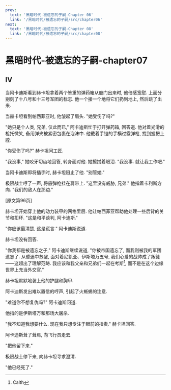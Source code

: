 ```yaml
---
prev:
  text: '黑暗时代-被遗忘的子嗣-Chapter 06'
  link: '/黑暗时代/被遗忘的子嗣/src/chapter06'
next:
  text: '黑暗时代-被遗忘的子嗣-Chapter 08'
  link: '/黑暗时代/被遗忘的子嗣/src/chapter08'
---
```


# 黑暗时代-被遗忘的子嗣-chapter07

## IV

当阿卡迪斯看到赫卡坦拿着两个笨重的弹药箱从舱门出来时, 他倍感宽慰. 上面分别刻了十八号和十三号军团的标志. 他一个接一个地将它们扔到地上, 然后跳了出来.

当赫卡坦看到帕西菲亚时, 他皱起了眉头. "她受伤了吗?"

"她只是个人类, 兄弟, 仅此而已," 阿卡迪斯忙于打开弹药箱, 回答道. 他对着光滑的枪托微笑, 备用弹夹被紧密包裹在泡沫中. 他戴着手铠的手横过霰弹枪, 找到握把上膛.

"你受伤了吗?" 赫卡坦问工匠.

"我没事," 她咬牙切齿地回答, 转身面对他. 她擦拭着眼泪. "我没事. 就让我工作吧."

当阿卡迪斯即将插手时, 赫卡坦阻止了他. "别管她."

极限战士哼了一声, 将霰弹枪挂在肩带上. "这里没有威胁, 兄弟." 他指着卡利斯方向. "我们的敌人在那边."

[原文第96页]

赫卡坦开始穿上他的动力装甲的网格里层. 他让帕西菲亚帮助他处理一些后背的关节和扣环. "这是和平谈判, 阿卡迪斯."

"你应该最清楚, 这是谎言." 阿卡迪斯说道.

赫卡坦没有回答.

"你我都是被遗忘之子," 阿卡迪斯继续说道, "你被帝国遗忘了, 而我则被我的军团遗忘了. 从昏迷中苏醒, 面对着尼凯亚、伊斯塔万五号, 我们心爱的战帅成了叛徒——这超出了理解范畴. 我应该和我父亲和兄弟们一起在考斯[^1], 而不是在这个边缘世界上充当外交官."

赫卡坦默默地装上他的护腿和胸甲.

阿卡迪斯发出难以置信的哼声, 引起了火蜥蜴的注意.

"难道你不想复仇吗?" 阿卡迪斯问道.

他指的是伊斯塔万和那场大屠杀.

"我不知道我想要什么. 现在我只想专注于眼前的指责." 赫卡坦回答.

阿卡迪斯耸了耸肩, 向飞行员走去.

"把他留下来."

极限战士停下来, 向赫卡坦寻求澄清.

"他已经死了."

[^1]: Calth
